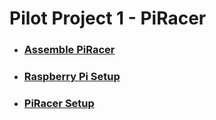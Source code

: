 # Pilot Project 1 - PiRacer
* ### [Assemble PiRacer](https://www.waveshare.com/w/upload/a/a2/Piracer_pro_ai_kit-en2.pdf)
* ### [Raspberry Pi Setup](https://github.com/MoonGyu-Jeong/Pilot-Project-1/blob/main/subject/RPi-Setup)
* ### [PiRacer Setup](https://github.com/MoonGyu-Jeong/Pilot-Project-1/blob/main/subject/PiRacer-Setup)
